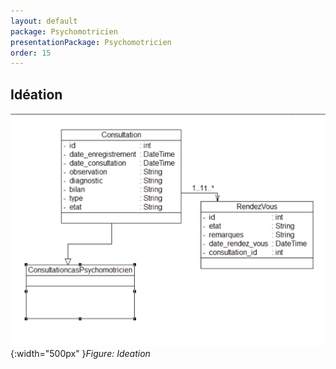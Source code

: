 ```yaml
---
layout: default
package: Psychomotricien
presentationPackage: Psychomotricien
order: 15
---
```


## Idéation

![Idéation](./images/Diagramme-de-classes.png){:width="500px" }*Figure: Ideation*

<!-- new slide -->






